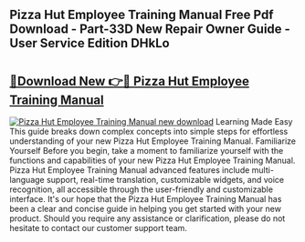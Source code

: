 ## Pizza Hut Employee Training Manual Free Pdf Download - Part-33D New Repair Owner Guide - User Service Edition DHkLo

# <h2><a href="http://bc65914.oget.top/?id=Pizza+Hut+Employee+Training+Manual">🔗Download New 👉🔴 Pizza Hut Employee Training Manual</a></h2>

[![Pizza Hut Employee Training Manual new download](https://i.imgur.com/5g1atiW.png)](http://bc65914.oget.top/?id=Pizza+Hut+Employee+Training+Manual)
Learning Made Easy This guide breaks down complex concepts into simple steps for effortless understanding of your new Pizza Hut Employee Training Manual. Familiarize Yourself Before you begin, take a moment to familiarize yourself with the functions and capabilities of your new Pizza Hut Employee Training Manual. Pizza Hut Employee Training Manual advanced features include multi-language support, real-time translation, customizable widgets, and voice recognition, all accessible through the user-friendly and customizable interface. It's our hope that the Pizza Hut Employee Training Manual has been a clear and concise guide in helping you get started with your new product. Should you require any assistance or clarification, please do not hesitate to contact our customer support team.
